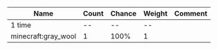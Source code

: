 | Name                | Count | Chance | Weight | Comment |
| ------------------- | ----- | ------ | ------ | ------- |
| 1 time              |    -- |     -- |     -- |         |
| minecraft:gray_wool |     1 |   100% |      1 |         |

